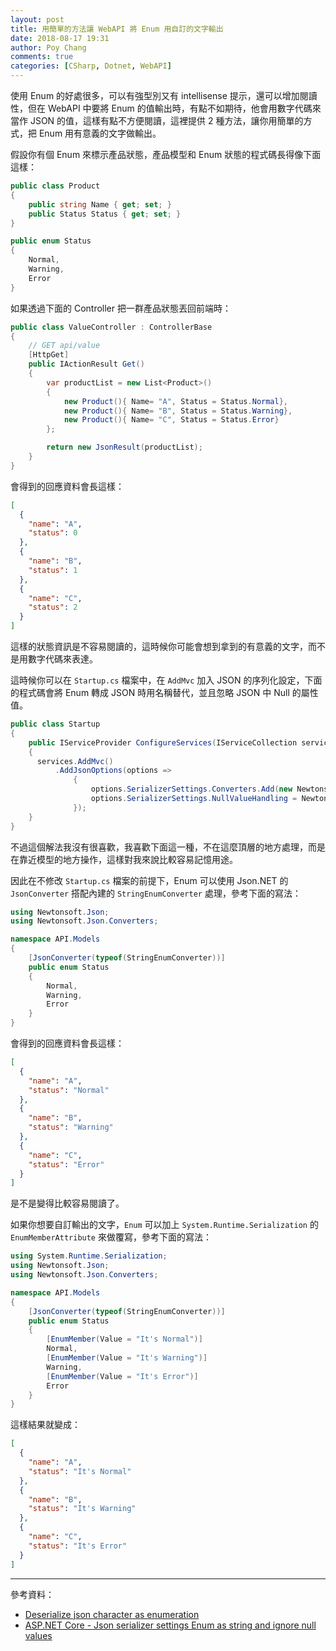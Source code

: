 ```yaml
---
layout: post
title: 用簡單的方法讓 WebAPI 將 Enum 用自訂的文字輸出
date: 2018-08-17 19:31
author: Poy Chang
comments: true
categories: [CSharp, Dotnet, WebAPI]
---
```

使用 Enum 的好處很多，可以有強型別又有 intellisense 提示，還可以增加閱讀性，但在 WebAPI 中要將 Enum 的值輸出時，有點不如期待，他會用數字代碼來當作 JSON 的值，這樣有點不方便閱讀，這裡提供 2 種方法，讓你用簡單的方式，把 Enum 用有意義的文字做輸出。

假設你有個 Enum 來標示產品狀態，產品模型和 Enum 狀態的程式碼長得像下面這樣：

```csharp
public class Product
{
    public string Name { get; set; }
    public Status Status { get; set; }
}

public enum Status
{
    Normal,
    Warning,
    Error
}
```

如果透過下面的 Controller 把一群產品狀態丟回前端時：

```csharp
public class ValueController : ControllerBase
{
    // GET api/value
    [HttpGet]
    public IActionResult Get()
    {
        var productList = new List<Product>()
        {
            new Product(){ Name= "A", Status = Status.Normal},
            new Product(){ Name= "B", Status = Status.Warning},
            new Product(){ Name= "C", Status = Status.Error}
        };

        return new JsonResult(productList);
    }
}
```

會得到的回應資料會長這樣：

```json
[
  {
    "name": "A",
    "status": 0
  },
  {
    "name": "B",
    "status": 1
  },
  {
    "name": "C",
    "status": 2
  }
]
```

這樣的狀態資訊是不容易閱讀的，這時候你可能會想到拿到的有意義的文字，而不是用數字代碼來表達。

這時候你可以在 `Startup.cs` 檔案中，在 `AddMvc` 加入 JSON 的序列化設定，下面的程式碼會將 Enum 轉成 JSON 時用名稱替代，並且忽略 JSON 中 Null 的屬性值。

```csharp
public class Startup
{
    public IServiceProvider ConfigureServices(IServiceCollection services)
    {
      services.AddMvc()
          .AddJsonOptions(options =>
              {
                  options.SerializerSettings.Converters.Add(new Newtonsoft.Json.Converters.StringEnumConverter());
                  options.SerializerSettings.NullValueHandling = Newtonsoft.Json.NullValueHandling.Ignore;
              });
    }
}
```

不過這個解法我沒有很喜歡，我喜歡下面這一種，不在這麼頂層的地方處理，而是在靠近模型的地方操作，這樣對我來說比較容易記憶用途。

因此在不修改 `Startup.cs` 檔案的前提下，Enum 可以使用 Json.NET 的 `JsonConverter` 搭配內建的 `StringEnumConverter` 處理，參考下面的寫法：

```csharp
using Newtonsoft.Json;
using Newtonsoft.Json.Converters;

namespace API.Models
{
    [JsonConverter(typeof(StringEnumConverter))]
    public enum Status
    {
        Normal,
        Warning,
        Error
    }
}
```

會得到的回應資料會長這樣：

```json
[
  {
    "name": "A",
    "status": "Normal"
  },
  {
    "name": "B",
    "status": "Warning"
  },
  {
    "name": "C",
    "status": "Error"
  }
]
```

是不是變得比較容易閱讀了。

如果你想要自訂輸出的文字，`Enum` 可以加上 `System.Runtime.Serialization` 的 `EnumMemberAttribute` 來做覆寫，參考下面的寫法：

```csharp
using System.Runtime.Serialization;
using Newtonsoft.Json;
using Newtonsoft.Json.Converters;

namespace API.Models
{
    [JsonConverter(typeof(StringEnumConverter))]
    public enum Status
    {
        [EnumMember(Value = "It's Normal")]
        Normal,
        [EnumMember(Value = "It's Warning")]
        Warning,
        [EnumMember(Value = "It's Error")]
        Error
    }
}
```

這樣結果就變成：

```json
[
  {
    "name": "A",
    "status": "It's Normal"
  },
  {
    "name": "B",
    "status": "It's Warning"
  },
  {
    "name": "C",
    "status": "It's Error"
  }
]
```

----------

參考資料：

* [Deserialize json character as enumeration](https://stackoverflow.com/questions/18551452/deserialize-json-character-as-enumeration)
* [ASP.NET Core - Json serializer settings Enum as string and ignore null values](https://gist.github.com/regisdiogo/27f62ef83a804668eb0d9d0f63989e3e)
